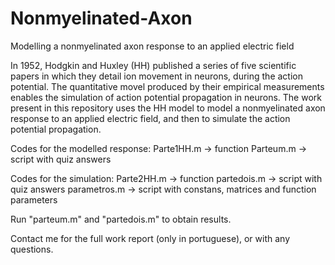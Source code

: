# Nonmyelinated-Axon
Modelling a nonmyelinated axon response to an applied electric field 


In 1952, Hodgkin and Huxley (HH) published a series of five scientific papers in which they detail ion movement in neurons, during the action potential. The quantitative movel produced by their empirical measurements enables the simulation of action potential propagation in neurons. The work present in this repository uses the HH model to model a nonmyelinated axon response to an applied electric field, and then to simulate the action potential propagation.

Codes for the modelled response:
Parte1HH.m -> function
Parteum.m -> script with quiz answers

Codes for the simulation:
Parte2HH.m -> function
partedois.m -> script with quiz answers
parametros.m -> script with constans, matrices and function parameters

Run "parteum.m" and "partedois.m" to obtain results.

Contact me for the full work report (only in portuguese), or with any questions. 
